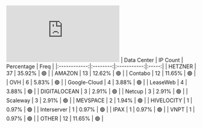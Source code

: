 ![Diagramm](https://github.com/obajay/StateSync-snapshots/blob/main/Projects/Oraichain/1/README.md)
| Data Center | IP Count | Percentage | Freq |
|:------------:|:--------:|:-----------:|:-----:|
| HETZNER | 37 | 35.92% | 🟢 |
| AMAZON | 13 | 12.62% | 🟢 |
| Contabo | 12 | 11.65% | 🟢 |
| OVH | 6 | 5.83% | 🟢 |
| Google-Cloud | 4 | 3.88% | 🟢 |
| LeaseWeb | 4 | 3.88% | 🟢 |
| DIGITALOCEAN | 3 | 2.91% | 🟢 |
| Netcup | 3 | 2.91% | 🟢 |
| Scaleway | 3 | 2.91% | 🟢 |
| MEVSPACE | 2 | 1.94% | 🟢 |
| HIVELOCITY | 1 | 0.97% | 🟢 |
| Interserver | 1 | 0.97% | 🟢 |
| IPAX | 1 | 0.97% | 🟢 |
| VNPT | 1 | 0.97% | 🟢 |
| OTHER | 12 | 11.65% | 🟢 |